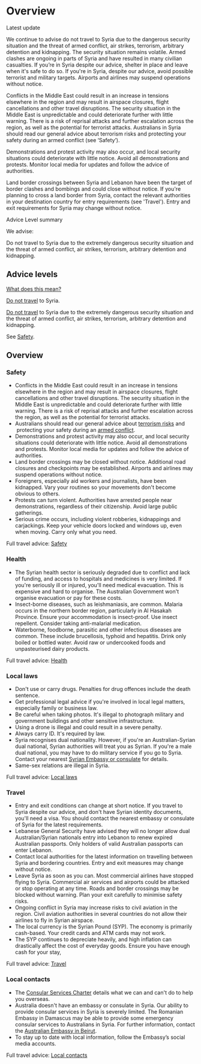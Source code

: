 # Overview

Latest update

We continue to advise do not travel to Syria due to the dangerous security situation and the threat of armed conflict, air strikes, terrorism, arbitrary detention and kidnapping. The security situation remains volatile. Armed clashes are ongoing in parts of Syria and have resulted in many civilian casualties. If you’re in Syria despite our advice, shelter in place and leave when it's safe to do so. If you're in Syria, despite our advice, avoid possible terrorist and military targets. Airports and airlines may suspend operations without notice.   
  
Conflicts in the Middle East could result in an increase in tensions elsewhere in the region and may result in airspace closures, flight cancellations and other travel disruptions. The security situation in the Middle East is unpredictable and could deteriorate further with little warning. There is a risk of reprisal attacks and further escalation across the region, as well as the potential for terrorist attacks. Australians in Syria should read our general advice about terrorism risks and protecting your safety during an armed conflict (see ‘Safety’).  
  
Demonstrations and protest activity may also occur, and local security situations could deteriorate with little notice. Avoid all demonstrations and protests. Monitor local media for updates and follow the advice of authorities.  
  
Land border crossings between Syria and Lebanon have been the target of border clashes and bombings and could close without notice. If you're planning to cross a land border from Syria, contact the relevant authorities in your destination country for entry requirements (see 'Travel'). Entry and exit requirements for Syria may change without notice.

Advice Level summary

We advise:

Do not travel to Syria due to the extremely dangerous security situation and the threat of armed conflict, air strikes, terrorism, arbitrary detention and kidnapping.

## Advice levels

[What does this mean?](/before-you-go/travel-advice-explained/)

[Do not travel](/node/33) to Syria.

[Do not travel](https://www.smartraveller.gov.au/consular-services/travel-advice-explained#level4) to Syria due to the extremely dangerous security situation and the threat of armed conflict, air strikes, terrorism, arbitrary detention and kidnapping.

See [Safety](#safety).

## Overview

### Safety

* Conflicts in the Middle East could result in an increase in tensions elsewhere in the region and may result in airspace closures, flight cancellations and other travel disruptions. The security situation in the Middle East is unpredictable and could deteriorate further with little warning. There is a risk of reprisal attacks and further escalation across the region, as well as the potential for terrorist attacks.
* Australians should read our general advice about [terrorism risks](/node/342) and  protecting your safety during an [armed conflict](/node/622).
* Demonstrations and protest activity may also occur, and local security situations could deteriorate with little notice. Avoid all demonstrations and protests. Monitor local media for updates and follow the advice of authorities.
* Land border crossings may be closed without notice. Additional road closures and checkpoints may be established. Airports and airlines may suspend operations without notice.
* Foreigners, especially aid workers and journalists, have been kidnapped. Vary your routines so your movements don't become obvious to others.
* Protests can turn violent. Authorities have arrested people near demonstrations, regardless of their citizenship. Avoid large public gatherings.
* Serious crime occurs, including violent robberies, kidnappings and carjackings. Keep your vehicle doors locked and windows up, even when moving. Carry only what you need.

Full travel advice: [Safety](https://www.smartraveller.gov.au/destinations/middle-east/syria#safety)

### Health

* The Syrian health sector is seriously degraded due to conflict and lack of funding, and access to hospitals and medicines is very limited. If you're seriously ill or injured, you'll need medical evacuation. This is expensive and hard to organise. The Australian Government won't organise evacuation or pay for these costs.
* Insect-borne diseases, such as leishmaniasis, are common. Malaria occurs in the northern border region, particularly in Al Hasakah Province. Ensure your accommodation is insect-proof. Use insect repellent. Consider taking anti-malarial medication.
* Waterborne, foodborne, parasitic and other infectious diseases are common. These include brucellosis, typhoid and hepatitis. Drink only boiled or bottled water. Avoid raw or undercooked foods and unpasteurised dairy products.

Full travel advice: [Health](#health)

### Local laws

* Don't use or carry drugs. Penalties for drug offences include the death sentence.
* Get professional legal advice if you're involved in local legal matters, especially family or business law.
* Be careful when taking photos. It's illegal to photograph military and government buildings and other sensitive infrastructure.
* Using a drone is illegal and could result in a severe penalty.
* Always carry ID. It's required by law.
* Syria recognises dual nationality. However, if you're an Australian-Syrian dual national, Syrian authorities will treat you as Syrian. If you're a male dual national, you may have to do military service if you go to Syria. Contact your nearest [Syrian Embassy or consulate](https://protocol.dfat.gov.au/Public/Consulates/192/State) for details.
* Same-sex relations are illegal in Syria.

Full travel advice: [Local laws](#local-laws)

### Travel

* Entry and exit conditions can change at short notice. If you travel to Syria despite our advice, and don't have Syrian identity documents, you'll need a visa. You should contact the nearest embassy or consulate of Syria for the latest requirements.
* Lebanese General Security have advised they will no longer allow dual Australian/Syrian nationals entry into Lebanon to renew expired Australian passports. Only holders of valid Australian passports can enter Lebanon.
* Contact local authorities for the latest information on travelling between Syria and bordering countries. Entry and exit measures may change without notice.
* Leave Syria as soon as you can. Most commercial airlines have stopped flying to Syria. Commercial air services and airports could be attacked or stop operating at any time. Roads and border crossings may be blocked without warning. Plan your exit carefully to minimise safety risks.
* Ongoing conflict in Syria may increase risks to civil aviation in the region. Civil aviation authorities in several countries do not allow their airlines to fly in Syrian airspace.
* The local currency is the Syrian Pound (SYP). The economy is primarily cash-based. Your credit cards and ATM cards may not work.
* The SYP continues to depreciate heavily, and high inflation can drastically affect the cost of everyday goods. Ensure you have enough cash for your stay,

Full travel advice: [Travel](#travel)

### Local contacts

* The [Consular Services Charter](https://www.smartraveller.gov.au/consular-services/consular-services-charter) details what we can and can't do to help you overseas.
* Australia doesn't have an embassy or consulate in Syria. Our ability to provide consular services in Syria is severely limited. The Romanian Embassy in Damascus may be able to provide some emergency consular services to Australians in Syria. For further information, contact the [Australian Embassy in Beirut](https://lebanon.embassy.gov.au/birt/contact-us.html).
* To stay up to date with local information, follow the Embassy’s social media accounts.

Full travel advice: [Local contacts](#local-contacts)